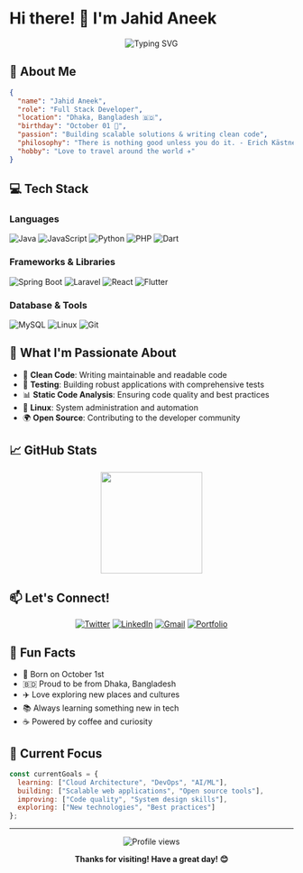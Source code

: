 # Hi there! 👋 I'm Jahid Aneek

<div align="center">
  <img src="https://readme-typing-svg.herokuapp.com?font=Fira+Code&pause=1000&color=2196F3&center=true&vCenter=true&width=435&lines=Full+Stack+Developer;Clean+Code+Enthusiast;Problem+Solver;Travel+Lover" alt="Typing SVG" />
</div>

## 🚀 About Me

```json
{
  "name": "Jahid Aneek",
  "role": "Full Stack Developer",
  "location": "Dhaka, Bangladesh 🇧🇩",
  "birthday": "October 01 🎂",
  "passion": "Building scalable solutions & writing clean code",
  "philosophy": "There is nothing good unless you do it. - Erich Kästner",
  "hobby": "Love to travel around the world ✈️"
}
```

## 💻 Tech Stack

### Languages
![Java](https://img.shields.io/badge/java-%23ED8B00.svg?style=flat-square&logo=openjdk&logoColor=white)
![JavaScript](https://img.shields.io/badge/javascript-%23323330.svg?style=flat-square&logo=javascript&logoColor=%23F7DF1E)
![Python](https://img.shields.io/badge/python-3670A0?style=flat-square&logo=python&logoColor=ffdd54)
![PHP](https://img.shields.io/badge/php-%23777BB4.svg?style=flat-square&logo=php&logoColor=white)
![Dart](https://img.shields.io/badge/dart-%230175C2.svg?style=flat-square&logo=dart&logoColor=white)

### Frameworks & Libraries
![Spring Boot](https://img.shields.io/badge/Spring%20Boot-6DB33F?style=flat-square&logo=spring&logoColor=white)
![Laravel](https://img.shields.io/badge/laravel-%23FF2D20.svg?style=flat-square&logo=laravel&logoColor=white)
![React](https://img.shields.io/badge/react-%2320232a.svg?style=flat-square&logo=react&logoColor=%2361DAFB)
![Flutter](https://img.shields.io/badge/Flutter-%2302569B.svg?style=flat-square&logo=Flutter&logoColor=white)

### Database & Tools
![MySQL](https://img.shields.io/badge/mysql-%234479A1.svg?style=flat-square&logo=mysql&logoColor=white)
![Linux](https://img.shields.io/badge/Linux-FCC624?style=flat-square&logo=linux&logoColor=black)
![Git](https://img.shields.io/badge/git-%23F05033.svg?style=flat-square&logo=git&logoColor=white)

## 🎯 What I'm Passionate About

- 🧹 **Clean Code**: Writing maintainable and readable code
- 🧪 **Testing**: Building robust applications with comprehensive tests
- 📊 **Static Code Analysis**: Ensuring code quality and best practices
- 🐧 **Linux**: System administration and automation
- 🌍 **Open Source**: Contributing to the developer community

## 📈 GitHub Stats

<div align="center">
  <img height="180em" src="https://github-readme-stats.vercel.app/api?username=YourGitHubUsername&show_icons=true&theme=tokyonight&include_all_commits=true&count_private=true"/>
</div>

## 📫 Let's Connect!

<div align="center">
  
[![Twitter](https://img.shields.io/badge/Twitter-%231DA1F2.svg?style=flat-square&logo=Twitter&logoColor=white)]([https://twitter.com/JahidAneek](https://x.com/JahidHasan5085))
[![LinkedIn](https://img.shields.io/badge/linkedin-%230077B5.svg?style=flat-square&logo=linkedin&logoColor=white)](https://www.linkedin.com/in/jahid-onic-576613173/)
[![Gmail](https://img.shields.io/badge/Gmail-D14836?style=flat-square&logo=gmail&logoColor=white)](mailto:jahid.onic162@gmail.com)
[![Portfolio](https://img.shields.io/badge/Portfolio-%23000000.svg?style=flat-square&logo=firefox&logoColor=#FF7139)](https://hasananeek.github.io/Portfolio/)

</div>

## 🌟 Fun Facts

- 🎂 Born on October 1st
- 🇧🇩 Proud to be from Dhaka, Bangladesh
- ✈️ Love exploring new places and cultures
- 📚 Always learning something new in tech
- ☕ Powered by coffee and curiosity

## 💭 Current Focus

```javascript
const currentGoals = {
  learning: ["Cloud Architecture", "DevOps", "AI/ML"],
  building: ["Scalable web applications", "Open source tools"],
  improving: ["Code quality", "System design skills"],
  exploring: ["New technologies", "Best practices"]
};
```

---

<div align="center">
  <img src="https://komarev.com/ghpvc/?username=YourGitHubUsername&color=blue&style=for-the-badge" alt="Profile views"/>
  
  **Thanks for visiting! Have a great day! 😊**
</div>
